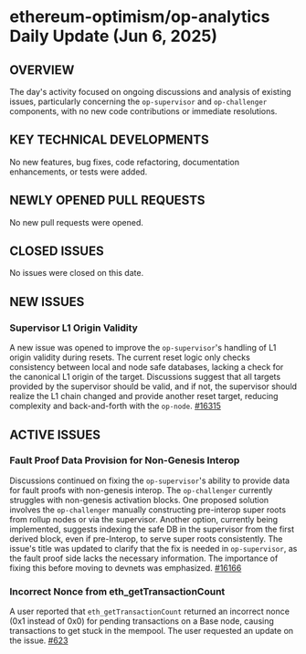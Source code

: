 # ethereum-optimism/op-analytics Daily Update (Jun 6, 2025)
## OVERVIEW 
The day's activity focused on ongoing discussions and analysis of existing issues, particularly concerning the `op-supervisor` and `op-challenger` components, with no new code contributions or immediate resolutions.

## KEY TECHNICAL DEVELOPMENTS

No new features, bug fixes, code refactoring, documentation enhancements, or tests were added.

## NEWLY OPENED PULL REQUESTS
No new pull requests were opened.

## CLOSED ISSUES
No issues were closed on this date.

## NEW ISSUES
### Supervisor L1 Origin Validity
A new issue was opened to improve the `op-supervisor`'s handling of L1 origin validity during resets. The current reset logic only checks consistency between local and node safe databases, lacking a check for the canonical L1 origin of the target. Discussions suggest that all targets provided by the supervisor should be valid, and if not, the supervisor should realize the L1 chain changed and provide another reset target, reducing complexity and back-and-forth with the `op-node`. [#16315](https://github.com/ethereum-optimism/op-analytics/issues/16315)

## ACTIVE ISSUES
### Fault Proof Data Provision for Non-Genesis Interop
Discussions continued on fixing the `op-supervisor`'s ability to provide data for fault proofs with non-genesis interop. The `op-challenger` currently struggles with non-genesis activation blocks. One proposed solution involves the `op-challenger` manually constructing pre-interop super roots from rollup nodes or via the supervisor. Another option, currently being implemented, suggests indexing the safe DB in the supervisor from the first derived block, even if pre-Interop, to serve super roots consistently. The issue's title was updated to clarify that the fix is needed in `op-supervisor`, as the fault proof side lacks the necessary information. The importance of fixing this before moving to devnets was emphasized. [#16166](https://github.com/ethereum-optimism/op-analytics/issues/16166)

### Incorrect Nonce from eth_getTransactionCount
A user reported that `eth_getTransactionCount` returned an incorrect nonce (0x1 instead of 0x0) for pending transactions on a Base node, causing transactions to get stuck in the mempool. The user requested an update on the issue. [#623](https://github.com/ethereum-optimism/op-analytics/issues/623)